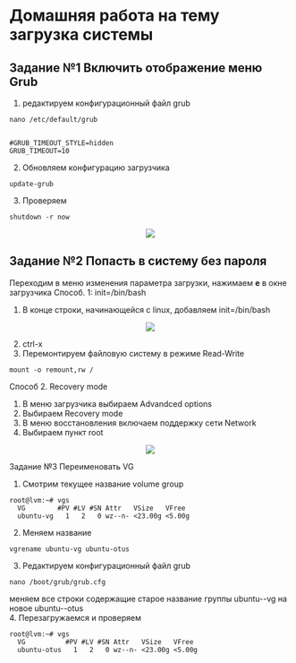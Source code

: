 # Домашняя работа на тему загрузка системы
## Задание №1 Включить отображение меню Grub
1. редактируем конфигурационный файл grub
```
nano /etc/default/grub


#GRUB_TIMEOUT_STYLE=hidden
GRUB_TIMEOUT=10
```
2. Обновляем конфигурацию загрузчика
```
update-grub
```
3. Проверяем
```
shutdown -r now
```
  <p align="center">
<image src="https://github.com/LLlMEJIb87/LINUX/blob/main/%D0%97%D0%B0%D0%B3%D1%80%D1%83%D0%B7%D0%BA%D0%B0%20OS/%D0%9A%D0%B0%D1%80%D1%82%D0%B8%D0%BD%D0%BA%D0%B8/dz_grub.PNG">
</p>

## Задание №2 Попасть в систему без пароля
Переходим в меню изменения параметра загрузки, нажимаем **e** в окне загрузчика
Способ. 1: init=/bin/bash
1. В конце строки, начинающейся с linux, добавляем init=/bin/bash 

<p align="center">
<image src="https://github.com/LLlMEJIb87/LINUX/blob/main/%D0%97%D0%B0%D0%B3%D1%80%D1%83%D0%B7%D0%BA%D0%B0%20OS/%D0%9A%D0%B0%D1%80%D1%82%D0%B8%D0%BD%D0%BA%D0%B8/dz_grub2.PNG">
</p>

2. ctrl-x
3. Перемонтируем файловую систему в режиме Read-Write
```
mount -o remount,rw /
```
Способ 2. Recovery mode
1. В меню загрузчика выбираем Advandced options
2. Выбираем Recovery mode
3. В меню восстановления включаем поддержку сети Network
3. Выбираем пункт root

<p align="center">
<image src="https://github.com/LLlMEJIb87/LINUX/blob/main/%D0%97%D0%B0%D0%B3%D1%80%D1%83%D0%B7%D0%BA%D0%B0%20OS/%D0%9A%D0%B0%D1%80%D1%82%D0%B8%D0%BD%D0%BA%D0%B8/dz_grub4.PNG">
</p>

Задание №3 Переименовать VG
1. Смотрим текущее название volume group
```
root@lvm:~# vgs
  VG        #PV #LV #SN Attr   VSize   VFree 
  ubuntu-vg   1   2   0 wz--n- <23.00g <5.00g
```
2. Меняем название
```
vgrename ubuntu-vg ubuntu-otus
```
3. Редактируем конфигурационный файл grub
```
nano /boot/grub/grub.cfg
```
меняем все строки содержащие старое название группы ubuntu--vg на новое ubuntu--otus     
4. Перезагружаемся и проверяем
```
root@lvm:~# vgs
  VG          #PV #LV #SN Attr   VSize   VFree 
  ubuntu-otus   1   2   0 wz--n- <23.00g <5.00g
```
